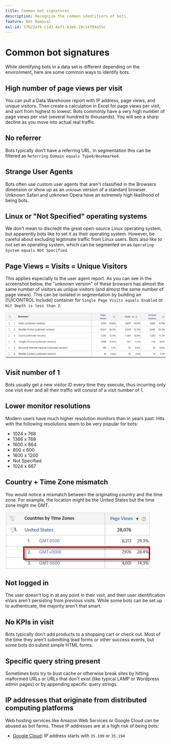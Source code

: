 ```yaml
---
title: Common bot signatures
description: Recognize the common identifiers of bots.
feature: Bot Removal
exl-id: 57622af6-c1d3-4ef1-b3e6-10c14f04a55c
---
```

# Common bot signatures

While identifying bots in a data set is different depending on the environment, here are some common ways to identify bots. 

## High number of page views per visit

You can pull a Data Warehouse report with IP address, page views, and unique visitors. Then create a calculation ​​in Excel for page views per visit, and sort from highest to lowest. Bots commonly have a very high number of page views per visit (several hundred to thousands). You will see a sharp decline as you move into actual real traffic. 

## No referrer

Bots typically don't have a referring URL. In segmentation this can be filtered as `Referring Domain equals Typed/Bookmarked`.

## Strange User Agents

Bots often use custom user agents that aren't classified in the Browsers dimension or show up as an `unknown` version of a standard browser. Unknown Safari and unknown Opera have an extremely high likelihood of being bots.

## Linux or "Not Specified" operating systems

We don't mean to discredit the great open-source Linux operating system, but apparently bots like to set it as their operating system. However, be careful about excluding legitimate traffic from Linux users. Bots also like to not set an operating system, which can be segmented on as `Operating System ​equals Not Specified`. 

## Page Views = Visits = Unique Visitors

This applies especially to the user agent report. As you can see in the screenshot below, the "unknown version" of these browsers has almost the same number of visitors as unique visitors (and almost the same number of page views). This can be isolated in segmentation by building an [!UICONTROL Include] container for `Single Page Visits equals Enabled` or `Hit Depth is less than 2`. 

![](assets/bots-browsers-unknown.png)

## Visit number of 1

Bots usually get a new visitor ID every time they execute, thus incurring only one visit ever and all their traffic will consist of a visit number of 1. 

## Lower monitor resolutions

Modern users have much higher resolution monitors than in years past. Hits with the following resolutions seem to be very popular for bots:

* 1024 x 768​​
* 1366 x 768
* 1600 x 864
* 800 x 600
* 1600 x 1200
* Not Specified
* 1024 x 667

## Country + Time Zone mismatch

You would notice a mismatch between the originating country and the time zone. For example, the location might be the United States but the time zone might me GMT.

![](assets/bots-country-time-zone.png)

## Not logged in

The user doesn't log in at any point in their visit, and their user identification eVars aren't persisting from previous visits. While some bots can be set up to authenticate, the majority aren't that smart. 

## No KPIs in visit

Bots typically don't add products to a shopping cart or check out. Most of the time they aren't submitting lead forms or other success events, but some bots do submit simple HTML forms. ​

## Specific query string present

Sometimes bots try to bust cache or otherwise break sites by hitting malformed URLs or URLs that don't exist (like typical LAMP or Wordpress admin pages) or by appending specific query strings. 

## IP addresses that originate from distributed computing platforms

Web hosting services like Amazon Web Services or Google Cloud can be abused as bot farms. These IP addresses are at a high risk of being bots:
​
* [Google Cloud](https://cloud.google.com/compute/): IP address starts with `​35.199` or `35.194​`
